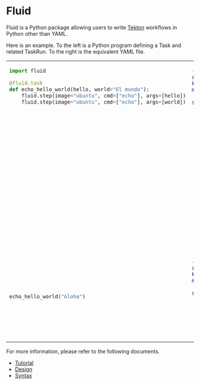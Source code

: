# Fluid

Fluid is a Python package allowing users to write [Tekton](https://github.com/tektoncd/pipeline) workflows in Python other than YAML.

Here is an example.  To the left is a Python program defining a Task and related TaskRun.  To the right is the equivalent YAML file.

<table><tr><td valign=top>

```python
import fluid

@fluid.task
def echo_hello_world(hello, world="El mundo"):
    fluid.step(image="ubuntu", cmd=["echo"], args=[hello])
    fluid.step(image="ubuntu", cmd=["echo"], args=[world])
```

</td><td valign=top>

```yaml
---
apiVersion: tekton.dev/v1alpha1
kind: Task
metadata:
  name: echo-hello-world
spec:
  inputs:
    params:
    - description: ''
      name: hello
      type: string
    - default: El mundo
      description: ''
      name: world
      type: string
  steps:
  - args:
    - $(inputs.params.hello)
    command:
    - echo
    image: ubuntu
    name: example-py-12
  - args:
    - $(inputs.params.world)
    command:
    - echo
    image: ubuntu
    name: example-py-13
```

</td></tr><tr><td>

```python
echo_hello_world("Aloha")
```

</td><td>

```yaml
---
apiVersion: tekton.dev/v1alpha1
kind: TaskRun
metadata:
  name: echo-hello-world-run
spec:
  inputs:
    params:
    - name: hello
      value: Aloha
  taskRef:
    name: echo_hello_world
```

</td></tr></table>

For more information, please refer to the following documents.

- [Tutorial](doc/tutorial.md)
- [Design](doc/design.md)
- [Syntax](doc/syntax.md)
